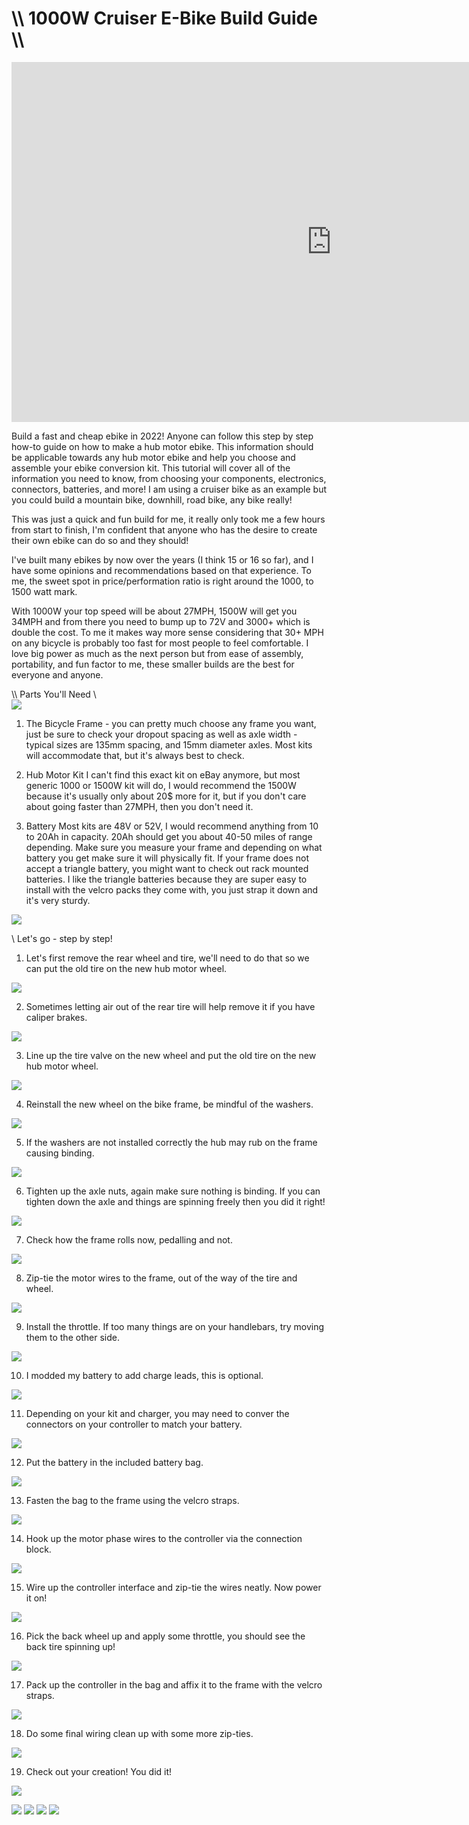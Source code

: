 # \\\ 1000W Cruiser E-Bike Build Guide \\\

<div class="video-container"><iframe width="1024" height="576" src="https://www.youtube.com/embed/L0SnN9du-Ac" title="YouTube video player" frameborder="0" allow="accelerometer; autoplay; clipboard-write; encrypted-media; gyroscope; picture-in-picture" allowfullscreen></iframe></div>

Build a fast and cheap ebike in 2022! Anyone can follow this step by step how-to guide on how to make a hub motor ebike. This information should be applicable towards any hub motor ebike and help you choose and assemble your ebike conversion kit. This tutorial will cover all of the information you need to know, from choosing your components, electronics, connectors, batteries, and more! I am using a cruiser bike as an example but you could build a mountain bike, downhill, road bike, any bike really! 

This was just a quick and fun build for me, it really only took me a few hours from start to finish, I'm confident that anyone who has the desire to create their own ebike can do so and they should!

I've built many ebikes by now over the years (I think 15 or 16 so far), and I have some opinions and recommendations based on that experience. To me, the sweet spot in price/performation ratio is right around the 1000, to 1500 watt mark. 

With 1000W your top speed will be about 27MPH, 1500W will get you 34MPH and from there you need to bump up to 72V and 3000+ which is double the cost. To me it makes way more sense considering that 30+ MPH on any bicycle is probably too fast for most people to feel comfortable. I love big power as much as the next person but from ease of assembly, portability, and fun factor to me, these smaller builds are the best for everyone and anyone. 

\\\ Parts You'll Need \\\
![](parts.jpg)

1. The Bicycle Frame - you can pretty much choose any frame you want, just be sure to check your dropout spacing as well as axle width - typical sizes are 135mm spacing, and 15mm diameter axles. Most kits will accommodate that, but it's always best to check. 

2. Hub Motor Kit
I can't find this exact kit on eBay anymore, but most generic 1000 or 1500W kit will do, I would recommend the 1500W because it's usually only about 20$ more for it, but if you don't care about going faster than 27MPH, then you don't need it. 

2. Battery
Most kits are 48V or 52V, I would recommend anything from 10 to 20Ah in capacity. 20Ah should get you about 40-50 miles of range depending. Make sure you measure your frame and depending on what battery you get make sure it will physically fit. If your frame does not accept a triangle battery, you might want to check out rack mounted batteries. I like the triangle batteries because they are super easy to install with the velcro packs they come with, you just strap it down and it's very sturdy. 

![](parts2.jpg)

\\ Let's go - step by step!

1. Let's first remove the rear wheel and tire, we'll need to do that so we can put the old tire on the new hub motor wheel. 

![](tire1.jpg)

2. Sometimes letting air out of the rear tire will help remove it if you have caliper brakes. 

![](tire2.jpg) 

3. Line up the tire valve on the new wheel and put the old tire on the new hub motor wheel. 

![](tire3.jpg)

4. Reinstall the new wheel on the bike frame, be mindful of the washers. 

![](tire4.jpg)

5. If the washers are not installed correctly the hub may rub on the frame causing binding.

![](washers.jpg)

6. Tighten up the axle nuts, again make sure nothing is binding. If you can tighten down the axle and things are spinning freely then you did it right! 

![](tighten.jpg)

7. Check how the frame rolls now, pedalling and not.

![](frame.jpg)

8. Zip-tie the motor wires to the frame, out of the way of the tire and wheel. 

![](wiring1.jpg)

9. Install the throttle. If too many things are on your handlebars, try moving them to the other side. 

![](throttle.jpg)

10. I modded my battery to add charge leads, this is optional. 

![](batterymod.jpg)

11. Depending on your kit and charger, you may need to conver the connectors on your controller to match your battery. 

![](controller.jpg)

12. Put the battery in the included battery bag. 

![](bag.jpg)

13. Fasten the bag to the frame using the velcro straps. 

![](bag2.jpg)

14. Hook up the motor phase wires to the controller via the connection block.

![](phase.jpg)

15. Wire up the controller interface and zip-tie the wires neatly. Now power it on! 

![](power.jpg)

16. Pick the back wheel up and apply some throttle, you should see the back tire spinning up!

![](power2.jpg)

17. Pack up the controller in the bag and affix it to the frame with the velcro straps.

![](conbag.jpg)

18. Do some final wiring clean up with some more zip-ties. 

![](wireclean.jpg)

19. Check out your creation! You did it! 

![](throttle.jpg)

![](final1.jpg)
![](final2.jpg)
![](final3.jpg)
![](final4.jpg)
